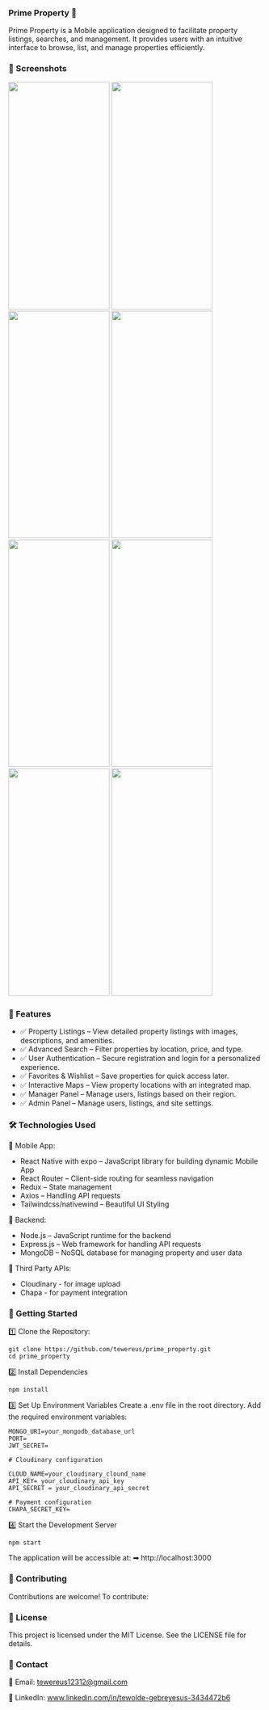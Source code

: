 ### Prime Property 🏡
Prime Property is a Mobile application designed to facilitate property listings, searches, and management. It provides users with an intuitive interface to browse, list, and manage properties efficiently.

### 📸 Screenshots
<img src="https://github.com/user-attachments/assets/867435e3-586a-4599-851a-bb033b29328f" width="200" height="450" />
<img src="https://github.com/user-attachments/assets/3b8fdbdc-7042-4a49-8172-e8d4a3aa63ed" width="200" height="450" />
<img src="https://github.com/user-attachments/assets/33aa5d48-d2fc-4e11-b5ae-842704c9f478" width="200" height="450" />
<img src="https://github.com/user-attachments/assets/497474f4-1294-4bb9-9922-bd5642b73c58" width="200" height="450" />
<img src="https://github.com/user-attachments/assets/ea226c1e-db70-4ac0-a6dc-c0d5527a3891" width="200" height="450" />
<img src="https://github.com/user-attachments/assets/b5d51996-de6c-40f3-bf68-b98437b09e80" width="200" height="450" />
<img src="https://github.com/user-attachments/assets/074f946f-c597-443d-b0f5-0a734fedbc10" width="200" height="450" />
<img src="https://github.com/user-attachments/assets/fe08d687-0b8b-4c13-a4f8-ec6db8e0a7f4" width="200" height="450" />

### 🚀 Features
- ✅ Property Listings – View detailed property listings with images, descriptions, and amenities.
- ✅ Advanced Search – Filter properties by location, price, and type.
- ✅ User Authentication – Secure registration and login for a personalized experience.
- ✅ Favorites & Wishlist – Save properties for quick access later.
- ✅ Interactive Maps – View property locations with an integrated map.
- ✅ Manager Panel – Manage users, listings based on their region.
- ✅ Admin Panel – Manage users, listings, and site settings.
  
### 🛠 Technologies Used
🔹 Mobile App:

- React Native with expo – JavaScript library for building dynamic Mobile App
- React Router – Client-side routing for seamless navigation
- Redux – State management
- Axios – Handling API requests
- Tailwindcss/nativewind – Beautiful UI Styling
  
🔹 Backend:

- Node.js – JavaScript runtime for the backend
- Express.js – Web framework for handling API requests
- MongoDB – NoSQL database for managing property and user data

🔹 Third Party APIs:

- Cloudinary - for image upload
- Chapa - for payment integration


### 📌 Getting Started
1️⃣ Clone the Repository:
```
git clone https://github.com/tewereus/prime_property.git
cd prime_property
```
2️⃣ Install Dependencies
```
npm install
```
3️⃣ Set Up Environment Variables
Create a .env file in the root directory.
Add the required environment variables:
```
MONGO_URI=your_mongodb_database_url
PORT=
JWT_SECRET=

# Cloudinary configuration

CLOUD_NAME=your_cloudinary_clound_name
API_KEY= your_cloudinary_api_key
API_SECRET = your_cloudinary_api_secret

# Payment configuration
CHAPA_SECRET_KEY=
```
4️⃣ Start the Development Server
```
npm start
```
The application will be accessible at:
➡ http://localhost:3000

### 🤝 Contributing
Contributions are welcome! To contribute:

### 📜 License
This project is licensed under the MIT License. See the LICENSE file for details.

### 📩 Contact
📧 Email: tewereus12312@gmail.com

🔗 LinkedIn: www.linkedin.com/in/tewolde-gebreyesus-3434472b6
